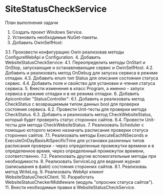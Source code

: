 # SiteStatusCheckService

План выполнения задачи

1. Создать проект Windows Service.
2. Установить необходимые NuGet-пакеты.
3. Добавить OwinSelfHost: 

  3.1. Произвести конфигурацию Owin реализовав методы ConfigureWebApi и Configuration.
4. Добавить WebsiteStatusCheckService:
 4.1. Переопределить методы OnStart и OnStop, запускающие и останавливающие сервис и OwinSelfHost.
 4.2. Добавить и реализовать метод OnDebug для запуска сервиса в режиме отладки.
 4.3. Добавить enum тип Status для описания состояния статуса сервис. 
 4.4. Добавить поле и свойство для установки и чтения статуса сервиса.
5. Внести изменения в класс Program, а именно - запуск сервиса в режиме отладки и в не режима отладки.
6. Добавить Apicontroller "StatusController":
 6.1. Добавить и реализовать метод CheckStatus с возвращаемым типом данных bool для проверки состояния сервиса.
 6.2. Провести Unit-тесты для проверки метода CheckStatus.
 6.3. Добавить и реализовать метод CheckWebsiteStatus, который будет проверять статус сторонних сайтов.
 6.4. Провести Unit-тесты для метода CheckWebsiteStatus.
7. Реализовать Scheduler с помощью которого можно назначать расписание проверки статуса сторонних сайтов.
 7.1. Реализовать методы ExecuteEachNSeconds и ExecuteOnDayBasisAtSpecificTime для установки различных типов расписания проверки - 
 через определенные промежутки времени и в определенное время, через определенный промежуток времени, соответственно.
 7.2. Реализовать другие вспомогательные методы при необходимости.
8. Реализовать ServiceLog для ведения журнал (записывания в файл) состояния сторонних сайтов.
 8.1. Реализоваь метод WriteLog.
9. Реализовать WebApi клиент WebsiteStatusCheckClient.
10. Разработать WebsiteStatusCheckerMiddleware (модуль "опросник статуса сайтов").
11. Внести необходимые правки в WebsiteStatusCheckService.
 
